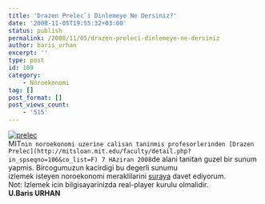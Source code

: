 ```yaml
---
title: 'Drazen Prelec`i Dinlemeye Ne Dersiniz?'
date: '2008-11-05T19:55:32+03:00'
status: publish
permalink: /2008/11/05/drazen-preleci-dinlemeye-ne-dersiniz
author: baris_urhan
excerpt: ''
type: post
id: 109
category:
    - Nöroekonomi
tag: []
post_format: []
post_views_count:
    - '515'
---
```

[![](http://46.137.161.244/wp-content/uploads/2008/11/prelec.jpg "prelec")](http://46.137.161.244/wp-content/uploads/2008/11/prelec.jpg)  
MIT`nin noroekonomi uzerine calisan taninmis profesorlerinden [Drazen Prelec](http://mitsloan.mit.edu/faculty/detail.php?in_spseqno=106&co_list=F) 7 HAziran 2008`de alani tanitan guzel bir sunum yapmis. Bircogumuzun kacirdigi bu degerli sunumu  
izlemek isteyen noroekonomi meraklilarini [suraya](http://mitworld.mit.edu/play/596/noreal/) davet ediyorum.  
Not: Izlemek icin bilgisayarinizda real-player kurulu olmalidir.  
 **U.Baris URHAN**